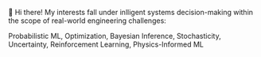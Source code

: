  👋 Hi there! My interests fall under inlligent systems decision-making within the scope of real-world engineering challenges:

Probabilistic ML, Optimization, Bayesian Inference, Stochasticity, Uncertainty, Reinforcement Learning, Physics-Informed ML 


